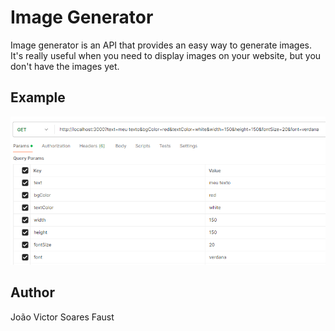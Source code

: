 # Image Generator

Image generator is an API that provides an easy way to generate images. It's
really useful when you need to display images on your website, but you don't have
the images yet.

## Example

![Api Call Example](./assets/api-call-example.png)

## Author

João Victor Soares Faust

